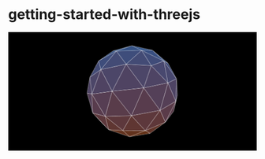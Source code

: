 # getting-started-with-threejs

![Project-1 IcosahedronGeometry Screenshot](../img/project-1-ss.png)